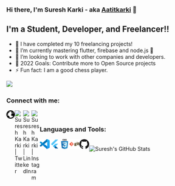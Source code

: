 ### Hi there, I'm Suresh Karki - aka [Aatitkarki][website] 👋
## I'm a Student, Developer, and Freelancer!!

- 🔭 I have completed my 10 freelancing projects!
- 🌱 I’m currently mastering flutter, firebase and node.js 🤣
- 👯 I’m looking to work with other companies and developers.
- 🥅 2022 Goals: Contribute more to Open Source projects
- ⚡ Fun fact: I am a good chess player.

![](https://komarev.com/ghpvc/?username=aatitkarki)

### Connect with me:


[<img align="left" alt="sureshk.com.np" width="22px" src="https://raw.githubusercontent.com/iconic/open-iconic/master/svg/globe.svg" />][website]
[<img align="left" alt="Suresh Karki | Twitter" width="22px" src="https://cdn.jsdelivr.net/npm/simple-icons@v3/icons/twitter.svg" />][twitter]
[<img align="left" alt="Suresh Karki | LinkedIn" width="22px" src="https://cdn.jsdelivr.net/npm/simple-icons@v3/icons/linkedin.svg" />][linkedin]
[<img align="left" alt="Suresh Karki | Instagram" width="22px" src="https://cdn.jsdelivr.net/npm/simple-icons@v3/icons/instagram.svg" />][instagram]

<br />

### Languages and Tools:

<img align="left" alt="Visual Studio Code" width="26px" src="https://raw.githubusercontent.com/github/explore/80688e429a7d4ef2fca1e82350fe8e3517d3494d/topics/visual-studio-code/visual-studio-code.png" >
<img align="left" alt="FLUTTER" width="26px" src="https://raw.githubusercontent.com/github/explore/80688e429a7d4ef2fca1e82350fe8e3517d3494d/topics/flutter/flutter.png" >
<img align="left" alt="CSS3" width="26px" src="https://raw.githubusercontent.com/github/explore/80688e429a7d4ef2fca1e82350fe8e3517d3494d/topics/css/css.png" >
<img align="left" alt="Git" width="26px" src="https://raw.githubusercontent.com/github/explore/80688e429a7d4ef2fca1e82350fe8e3517d3494d/topics/git/git.png" >
<img align="left" alt="GitHub" width="26px" src="https://raw.githubusercontent.com/github/explore/78df643247d429f6cc873026c0622819ad797942/topics/github/github.png" >

<br>
<img align="left" alt="Suresh's GitHub Stats" src="https://github-readme-stats.vercel.app/api?username=aatitkarki&&show_icons=true&title_color=ffffff&icon_color=bb2acf&text_color=daf7dc&bg_color=151515" >

[website]: https://sureshk.com.np
[twitter]: https://twitter.com/aatit_karki
[instagram]: https://www.instagram.com/flutterdevsuresh/
[linkedin]: https://www.linkedin.com/in/suresh-karki-347699196/
